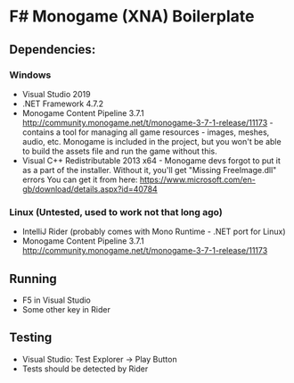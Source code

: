 # F# Monogame (XNA) Boilerplate

## Dependencies:

### Windows 
 - Visual Studio 2019
 - .NET Framework 4.7.2
 - Monogame Content Pipeline 3.7.1 http://community.monogame.net/t/monogame-3-7-1-release/11173 - contains a tool for managing all game resources - images, meshes, audio, etc. Monogame is included in the project, but you won't be able to build the assets file and run the game without this.
 - Visual C++ Redistributable 2013 x64 -
   Monogame devs forgot to put it as a part of the installer. Without it,
   you'll get "Missing FreeImage.dll" errors
   You can get it from here: https://www.microsoft.com/en-gb/download/details.aspx?id=40784


### Linux (Untested, used to work not that long ago)
 - IntelliJ Rider (probably comes with Mono Runtime - .NET port for Linux)
 - Monogame Content Pipeline 3.7.1 http://community.monogame.net/t/monogame-3-7-1-release/11173

## Running

 - F5 in Visual Studio
 - Some other key in Rider

## Testing

 - Visual Studio: Test Explorer -> Play Button
 - Tests should be detected by Rider

